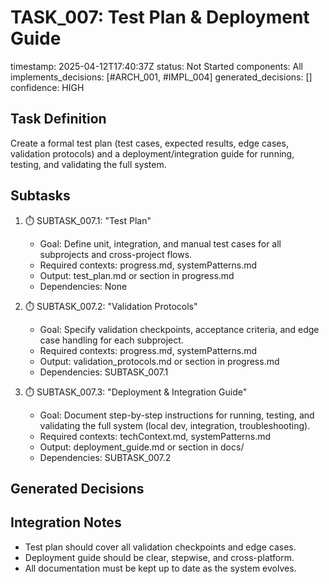 # TASK_007: Test Plan & Deployment Guide
timestamp: 2025-04-12T17:40:37Z
status: Not Started
components: All
implements_decisions: [#ARCH_001, #IMPL_004]
generated_decisions: []
confidence: HIGH

## Task Definition
Create a formal test plan (test cases, expected results, edge cases, validation protocols) and a deployment/integration guide for running, testing, and validating the full system.

## Subtasks
1. ⏱️ SUBTASK_007.1: "Test Plan"
   - Goal: Define unit, integration, and manual test cases for all subprojects and cross-project flows.
   - Required contexts: progress.md, systemPatterns.md
   - Output: test_plan.md or section in progress.md
   - Dependencies: None

2. ⏱️ SUBTASK_007.2: "Validation Protocols"
   - Goal: Specify validation checkpoints, acceptance criteria, and edge case handling for each subproject.
   - Required contexts: progress.md, systemPatterns.md
   - Output: validation_protocols.md or section in progress.md
   - Dependencies: SUBTASK_007.1

3. ⏱️ SUBTASK_007.3: "Deployment & Integration Guide"
   - Goal: Document step-by-step instructions for running, testing, and validating the full system (local dev, integration, troubleshooting).
   - Required contexts: techContext.md, systemPatterns.md
   - Output: deployment_guide.md or section in docs/
   - Dependencies: SUBTASK_007.2

## Generated Decisions
<!-- List any new decisions that arise during implementation -->

## Integration Notes
- Test plan should cover all validation checkpoints and edge cases.
- Deployment guide should be clear, stepwise, and cross-platform.
- All documentation must be kept up to date as the system evolves.
